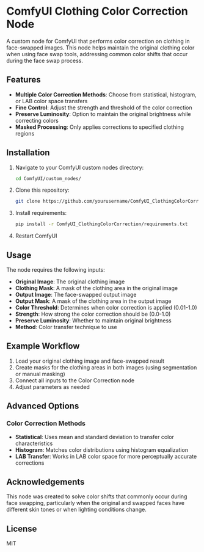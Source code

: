 # ComfyUI Clothing Color Correction Node

A custom node for ComfyUI that performs color correction on clothing in face-swapped images. This node helps maintain the original clothing color when using face swap tools, addressing common color shifts that occur during the face swap process.

## Features

- **Multiple Color Correction Methods**: Choose from statistical, histogram, or LAB color space transfers
- **Fine Control**: Adjust the strength and threshold of the color correction
- **Preserve Luminosity**: Option to maintain the original brightness while correcting colors
- **Masked Processing**: Only applies corrections to specified clothing regions

## Installation

1. Navigate to your ComfyUI custom nodes directory:
   ```bash
   cd ComfyUI/custom_nodes/
   ```

2. Clone this repository:
   ```bash
   git clone https://github.com/yourusername/ComfyUI_ClothingColorCorrection
   ```

3. Install requirements:
   ```bash
   pip install -r ComfyUI_ClothingColorCorrection/requirements.txt
   ```

4. Restart ComfyUI

## Usage

The node requires the following inputs:

- **Original Image**: The original clothing image 
- **Clothing Mask**: A mask of the clothing area in the original image
- **Output Image**: The face-swapped output image
- **Output Mask**: A mask of the clothing area in the output image
- **Color Threshold**: Determines when color correction is applied (0.01-1.0)
- **Strength**: How strong the color correction should be (0.0-1.0)
- **Preserve Luminosity**: Whether to maintain original brightness
- **Method**: Color transfer technique to use

## Example Workflow

1. Load your original clothing image and face-swapped result
2. Create masks for the clothing areas in both images (using segmentation or manual masking)
3. Connect all inputs to the Color Correction node
4. Adjust parameters as needed

## Advanced Options

### Color Correction Methods

- **Statistical**: Uses mean and standard deviation to transfer color characteristics
- **Histogram**: Matches color distributions using histogram equalization
- **LAB Transfer**: Works in LAB color space for more perceptually accurate corrections

## Acknowledgements

This node was created to solve color shifts that commonly occur during face swapping, particularly when the original and swapped faces have different skin tones or when lighting conditions change.

## License

MIT 